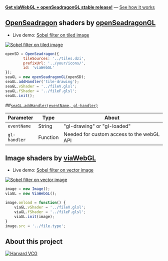 
[__Get viaWebGL + openSeadragonGL stable release!__][13] — [See how it works][16]
## [OpenSeadragon][7] shaders by [openSeadragonGL][6]

* Live demo: [Sobel filter on tiled image][4]

[![Sobel filter on tiled image][9]][4]

```js
openSD = OpenSeadragon({
        tileSources: '../tiles.dzi',
        prefixUrl: '../your/icons/',
        id: 'viaWebGL'
});
seaGL = new openSeadragonGL(openSD);
seaGL.addHandler('tile-drawing');
seaGL.vShader = '../fileV.glsl';
seaGL.fShader = '../fileF.glsl';
seaGL.init();
```

##[`seaGL.addHandler(eventName, gl-handler)`][11]

| Parameter        | Type     | About                                    | 
|------------------|----------|------------------------------------------| 
| `eventName`      | String   | "gl-drawing" or "gl-loaded"              | 
| `gl-handler`     | Function | Needed for custom access to the webGL API| 

## Image shaders by [viaWebGL][5]

* Live demo: [Sobel filter on vector image][8]

[![Sobel filter on vector image][10]][8] 

```js
image = new Image();
viaGL = new ViaWebGL();

image.onload = function() {
    viaGL.vShader = '../fileV.glsl';
    viaGL.fShader = '../fileF.glsl';
    viaGL.init(image);
}
image.src = '../file.type';
```

## About this project
[![Harvard VCG][15]][14]

[1]: https://github.com/thejohnhoffer/viaWebGL
[4]: https://thejohnhoffer.github.io/viaWebGL/demo/dzi/index.html
[8]: https://thejohnhoffer.github.io/viaWebGL/demo/svg/index.html
[5]: tools/viaWebGL.js
[6]: tools/openSeadragonGL.js
[7]: https://openseadragon.github.io
[9]: ../master/demo/images/toggle.png?raw=true
[10]: ../master/demo/images/toggle0.png?raw=true
[11]: https://github.com/thejohnhoffer/viaWebGL/wiki/Guide-to-openSeadragonGL#seagladdhandlereventname-tile-handler
[16]: https://github.com/thejohnhoffer/viaWebGL/wiki
[13]: https://github.com/thejohnhoffer/viaWebGL/releases
[15]: ../master/demo/images/VCG.png?raw=true
[14]: http://vcg.seas.harvard.edu

